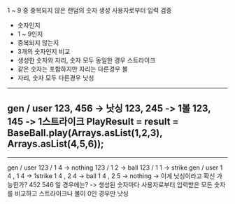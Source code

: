 1 ~ 9 중 중복되지 않은 랜덤의 숫자 생성
사용자로부터 입력 검증
- 숫자인지
- 1 ~ 9인지
- 중복되지 않는지
- 3개의 숫자인지
비교
- 생성한 숫자와 자리, 숫자 모두 동일한 경우 스트라이크
- 같은 숫자는 포함하지만 자리는 다른경우 볼
- 자리, 숫자 모두 다른경우 낫싱

---
gen / user
123, 456 -> 낫싱
123, 245 -> 1볼
123, 145 -> 1스트라이크
PlayResult = result = BaseBall.play(Arrays.asList(1,2,3), Arrays.asList(4,5,6));
---
---
gen / user
123 / 1 4 -> nothing
123 / 1 2 -> ball
123 / 1 1 -> strike
gen / user
1 4 , 1 4 -> 1strike
1 4 , 2 4 -> ball
1 4 , 2 5 -> nothing -> 이게 낫싱이라고 확신 가능한가? 452 546 일 경우에는? -> 생성된 숫자마다 사용자로부터 입력받은 모든 숫자를 비교하고 스트라이크나 볼이 0인 경우만 낫싱
